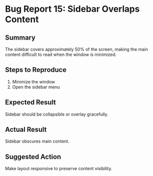 # Bug Report 15: Sidebar Overlaps Content

## Summary
The sidebar covers approximately 50% of the screen, making the main content difficult to read when the window is minimized.

## Steps to Reproduce
1. Minimize the window
2. Open the sidebar menu

## Expected Result
Sidebar should be collapsible or overlay gracefully.

## Actual Result
Sidebar obscures main content.

## Suggested Action
Make layout responsive to preserve content visibility.

